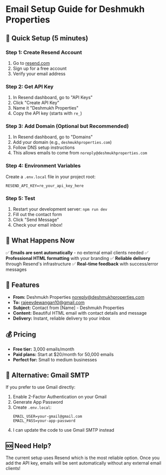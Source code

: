 # Email Setup Guide for Deshmukh Properties

## 🚀 Quick Setup (5 minutes)

### Step 1: Create Resend Account
1. Go to [resend.com](https://resend.com)
2. Sign up for a free account
3. Verify your email address

### Step 2: Get API Key
1. In Resend dashboard, go to "API Keys"
2. Click "Create API Key"
3. Name it "Deshmukh Properties"
4. Copy the API key (starts with `re_`)

### Step 3: Add Domain (Optional but Recommended)
1. In Resend dashboard, go to "Domains"
2. Add your domain (e.g., `deshmukhproperties.com`)
3. Follow DNS setup instructions
4. This allows emails to come from `noreply@deshmukhproperties.com`

### Step 4: Environment Variables
Create a `.env.local` file in your project root:

```env
RESEND_API_KEY=re_your_api_key_here
```

### Step 5: Test
1. Restart your development server: `npm run dev`
2. Fill out the contact form
3. Click "Send Message"
4. Check your email inbox!

## 📧 What Happens Now

✅ **Emails are sent automatically** - no external email clients needed
✅ **Professional HTML formatting** with your branding
✅ **Reliable delivery** through Resend's infrastructure
✅ **Real-time feedback** with success/error messages

## 🎯 Features

- **From:** Deshmukh Properties <noreply@deshmukhproperties.com>
- **To:** rajeevdewangan10@gmail.com
- **Subject:** Contact from [Name] - Deshmukh Properties
- **Content:** Beautiful HTML email with contact details and message
- **Delivery:** Instant, reliable delivery to your inbox

## 💰 Pricing

- **Free tier:** 3,000 emails/month
- **Paid plans:** Start at $20/month for 50,000 emails
- **Perfect for:** Small to medium businesses

## 🔧 Alternative: Gmail SMTP

If you prefer to use Gmail directly:

1. Enable 2-Factor Authentication on your Gmail
2. Generate App Password
3. Create `.env.local`:
   ```env
   EMAIL_USER=your-gmail@gmail.com
   EMAIL_PASS=your-app-password
   ```
4. I can update the code to use Gmail SMTP instead

## 🆘 Need Help?

The current setup uses Resend which is the most reliable option. Once you add the API key, emails will be sent automatically without any external email clients!
